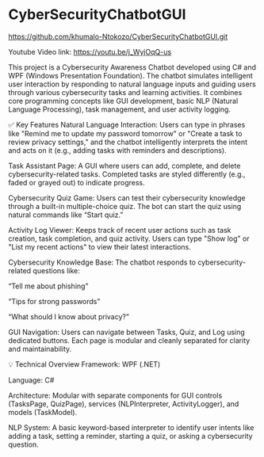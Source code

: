 # CyberSecurityChatbotGUI
https://github.com/khumalo-Ntokozo/CyberSecurityChatbotGUI.git

Youtube Video link: https://youtu.be/j_WyjOqQ-us

This project is a Cybersecurity Awareness Chatbot developed using C# and WPF (Windows Presentation Foundation). The chatbot simulates intelligent user interaction by responding to natural language inputs and guiding users through various cybersecurity tasks and learning activities. It combines core programming concepts like GUI development, basic NLP (Natural Language Processing), task management, and user activity logging.

✅ Key Features
Natural Language Interaction:
Users can type in phrases like "Remind me to update my password tomorrow" or "Create a task to review privacy settings," and the chatbot intelligently interprets the intent and acts on it (e.g., adding tasks with reminders and descriptions).

Task Assistant Page:
A GUI where users can add, complete, and delete cybersecurity-related tasks. Completed tasks are styled differently (e.g., faded or grayed out) to indicate progress.

Cybersecurity Quiz Game:
Users can test their cybersecurity knowledge through a built-in multiple-choice quiz. The bot can start the quiz using natural commands like “Start quiz.”

Activity Log Viewer:
Keeps track of recent user actions such as task creation, task completion, and quiz activity. Users can type "Show log" or "List my recent actions" to view their latest interactions.

Cybersecurity Knowledge Base:
The chatbot responds to cybersecurity-related questions like:

“Tell me about phishing”

“Tips for strong passwords”

“What should I know about privacy?”

GUI Navigation:
Users can navigate between Tasks, Quiz, and Log using dedicated buttons. Each page is modular and cleanly separated for clarity and maintainability.

💡 Technical Overview
Framework: WPF (.NET)

Language: C#

Architecture: Modular with separate components for GUI controls (TasksPage, QuizPage), services (NLPInterpreter, ActivityLogger), and models (TaskModel).

NLP System: A basic keyword-based interpreter to identify user intents like adding a task, setting a reminder, starting a quiz, or asking a cybersecurity question.
